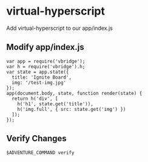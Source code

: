 # virtual-hyperscript

Add virtual-hyperscript to our app/index.js

## Modify app/index.js

    var app = require('vbridge');
    var h = require('vbridge').h;
    var state = app.state({
      title: 'Ignite Board',
      img: '/test-img.jpg'
    });
    app(document.body, state, function render(state) { 
      return h('div', [
        h('h1', state.get('title')),
        h('img.full', { src: state.get('img') })
      ]);
    });


## Verify Changes

    $ADVENTURE_COMMAND verify
